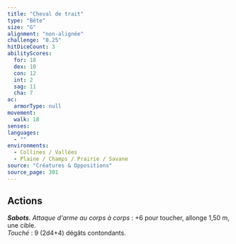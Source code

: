 ```yaml
---
title: "Cheval de trait"
type: "Bête"
size: "G"
alignment: "non-alignée"
challenge: "0.25"
hitDiceCount: 3
abilityScores:
  for: 18
  dex: 10
  con: 12
  int: 2
  sag: 11
  cha: 7
ac: 
  armorType: null
movement: 
  walk: 18
senses: 
languages: 
  - ""
environments:
  - Collines / Vallées
  - Plaine / Champs / Prairie / Savane
source: "Créatures & Oppositions"
source_page: 301
---
```

## Actions
_**Sabots**_. _Attaque d'arme au corps à corps_ : +6 pour toucher, allonge 1,50 m, une cible.  
_Touché_ : 9 (2d4+4) dégâts contondants.
